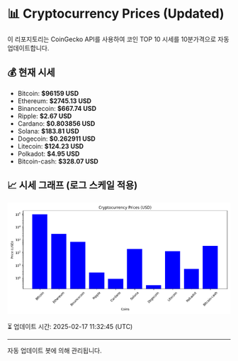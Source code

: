 
# 📊 Cryptocurrency Prices (Updated)

이 리포지토리는 CoinGecko API를 사용하여 코인 TOP 10 시세를 10분가격으로 자동 업데이트합니다.

## 💰 현재 시세
- Bitcoin: **$96159 USD**
- Ethereum: **$2745.13 USD**
- Binancecoin: **$667.74 USD**
- Ripple: **$2.67 USD**
- Cardano: **$0.803856 USD**
- Solana: **$183.81 USD**
- Dogecoin: **$0.262911 USD**
- Litecoin: **$124.23 USD**
- Polkadot: **$4.95 USD**
- Bitcoin-cash: **$328.07 USD**

## 📈 시세 그래프 (로그 스케일 적용)
![Crypto Prices](crypto_prices.png)

⏳ 업데이트 시간: 2025-02-17 11:32:45 (UTC)

---
자동 업데이트 봇에 의해 관리됩니다.
